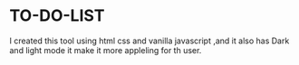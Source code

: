 # TO-DO-LIST
I created this tool using  html css and vanilla  javascript ,and it also has Dark and light mode it make it more  appleling for th user.
